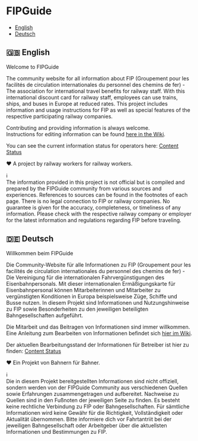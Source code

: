 # FIPGuide

- [English](#-english)
- [Deutsch](#-deutsch)

## 🇬🇧 English

Welcome to FIPGuide

The community website for all information about FIP (Groupement pour les facilités de circulation internationales du personnel des chemins de fer) - The association for international travel benefits for railway staff.
With this international discount card for railway staff, employees can use trains, ships, and buses in Europe at reduced rates.
This project includes information and usage instructions for FIP as well as special features of the respective participating railway companies.

Contributing and providing information is always welcome.  
Instructions for editing information can be found [here in the Wiki](https://github.com/fipguide/fipguide.github.io/wiki/English).

You can see the current information status for operators here: [Content Status](https://github.com/orgs/fipguide/projects/3) 

❤️ A project by railway workers for railway workers.

ℹ️  
The information provided in this project is not official but is compiled and prepared by the FIPGuide community from various sources and experiences. References to sources can be found in the footnotes of each page. There is no legal connection to FIP or railway companies. No guarantee is given for the accuracy, completeness, or timeliness of any information. Please check with the respective railway company or employer for the latest information and regulations regarding FIP before traveling.

## 🇩🇪 Deutsch

Willkommen beim FIPGuide

Die Community-Website für alle Informationen zu FIP (Groupement pour les facilités de circulation internationales du personnel des chemins de fer) - Die Vereinigung für die internationalen Fahrvergünstigungen des Eisenbahnpersonals.
Mit dieser internationalen Ermäßigungskarte für Eisenbahnpersonal können Mitarbeiterinnen und Mitarbeiter zu vergünstigten Konditionen in Europa beispielsweise Züge, Schiffe und Busse nutzen.
In diesem Projekt sind Informationen und Nutzungshinweise zu FIP sowie Besonderheiten zu den jeweiligen beteiligten Bahngesellschaften aufgeführt.

Die Mitarbeit und das Beitragen von Informationen sind immer willkommen.  
Eine Anleitung zum Bearbeiten von Informationen befindet sich [hier im Wiki](https://github.com/fipguide/fipguide.github.io/wiki/Deutsch).

Der aktuellen Bearbeitungsstand der Informationen für Betreiber ist hier zu finden: [Content Status](https://github.com/orgs/fipguide/projects/3)

❤️ Ein Projekt von Bahnern für Bahner.

ℹ️  
Die in diesem Projekt bereitgestellten Informationen sind nicht offiziell, sondern werden von der FIPGuide Community aus verschiedenen Quellen sowie Erfahrungen zusammengetragen und aufbereitet. Nachweise zu Quellen sind in den Fußnoten der jeweiligen Seite zu finden. Es besteht keine rechtliche Verbindung zu FIP oder Bahngesellschaften. Für sämtliche Informationen wird keine Gewähr für die Richtigkeit, Vollständigkeit oder Aktualität übernommen. Bitte informiere dich vor Fahrtantriit bei der jeweiligen Bahngesellschaft oder Arbeitgeber über die aktuellsten Informationen und Bestimmungen zu FIP.
